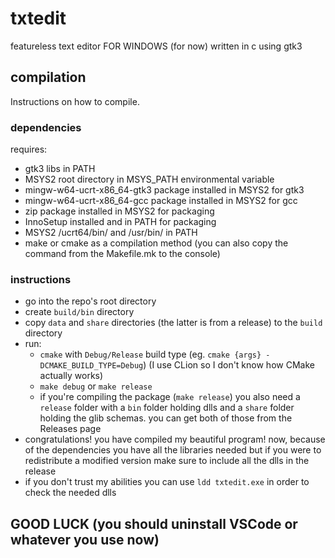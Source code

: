 # txtedit
featureless text editor FOR WINDOWS (for now) written in c using gtk3

## compilation
Instructions on how to compile.

### dependencies
requires:
- gtk3 libs in PATH
- MSYS2 root directory in MSYS_PATH environmental variable
- mingw-w64-ucrt-x86_64-gtk3 package installed in MSYS2 for gtk3
- mingw-w64-ucrt-x86_64-gcc package installed in MSYS2 for gcc
- zip package installed in MSYS2 for packaging
- InnoSetup installed and in PATH for packaging
- MSYS2 /ucrt64/bin/ and /usr/bin/ in PATH
- make or cmake as a compilation method (you can also copy the command from the Makefile.mk to the console)

### instructions
- go into the repo's root directory
- create `build/bin` directory
- copy `data` and `share` directories (the latter is from a release) to the `build` directory
- run:
    - `cmake` with `Debug/Release` build type (eg. `cmake {args} -DCMAKE_BUILD_TYPE=Debug`) (I use CLion so I don't know how CMake actually works)
    - `make debug` or `make release`
    - if you're compiling the package (`make release`) you also need a `release` folder with a `bin` folder holding dlls and a `share` folder holding the glib schemas. you can get both of those from the Releases page
- congratulations! you have compiled my beautiful program! now, because of the dependencies you have all the libraries needed but if you were to redistribute a modified version make sure to include all the dlls in the release
- if you don't trust my abilities you can use `ldd txtedit.exe` in order to check the needed dlls

## GOOD LUCK (you should uninstall VSCode or whatever you use now)
